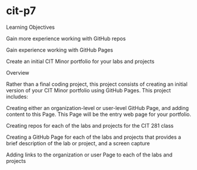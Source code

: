 # cit-p7

Learning Objectives


Gain more experience working with GitHub repos


Gain experience working with GitHub Pages


Create an initial CIT Minor portfolio for your labs and projects


Overview


Rather than a final coding project, this project consists of creating an initial version of your CIT Minor portfolio using GitHub Pages. This project includes:


Creating either an organization-level or user-level GitHub Page, and adding content to this Page. This Page will be the entry web page for your portfolio.


Creating repos for each of the labs and projects for the CIT 281 class


Creating a GitHub Page for each of the labs and projects that provides a brief description of the lab or project, and a screen capture


Adding links to the organization or user Page to each of the labs and projects
